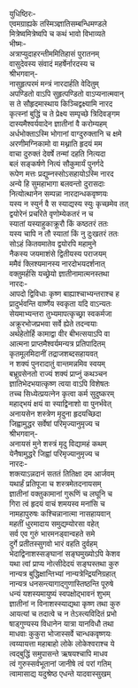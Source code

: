 युधिष्ठिरः-  
एवमग्राह्यके तस्मिञ्ज्ञातिसम्बन्धिमण्डले  
मित्रेष्वमित्रेष्वपि च कथं भावो विभाव्यते  
भीष्मः-  
अत्राप्युदाहरन्तीममितिहासं पुरातनम्  
वासुदेवस्य संवादं महर्षेर्नारदस्य च  
श्रीभगवान्-  
नासुहृत्परमं मन्त्रं नारदार्हति वेदितुम्  
अपण्डितो वाऽपि सुहृत्पण्डितो वाऽप्यनात्मवान्  
स ते सौहृदमास्थाय किञ्चिद्वक्ष्यामि नारद  
कृत्स्नां बुद्धिं च ते प्रेक्ष्य सम्पृच्छे त्रिदिवङ्गम  
दास्यमैश्वर्यवादेन ज्ञातीनां वै करोम्यहम्  
अर्धभोक्ताऽस्मि भोगानां वाग्दुरुक्तानि च क्षमे  
अरणीमग्निकामो वा मथ्नाति हृदयं मम  
वाचा दुरुक्तं देवर्षे तन्मां दहति नित्यदा  
बलं सङ्कर्षणे नित्यं सौकुमार्यं पुनर्गदे  
रूपेण मत्तः प्रद्युम्नस्सोऽसहायोऽस्मि नारद  
अन्ये हि सुमहाभागा बलवन्तो दुरासदाः  
नित्योत्थानेन सम्पन्ना नारदान्धकवृष्णयः  
यस्य न स्युर्न वै स स्याद्यस्य स्युः कृच्छमेव तत्  
द्वयोरेनं प्रचरिते वृणोम्येकतरं न च  
स्यातां यस्याहुकाक्रूरौ किं कष्ठतरं ततः  
यस्य चापि न तौ स्यातां किं नु दुःखतरं ततः  
सोऽहं कितवमातेव द्वयोरपि महामुने  
नैकस्य जयमाशंसे द्वितीयस्य पराजयम्  
ममैवं क्लिश्यमानस्य नारदोभयदर्शनात्  
वक्तुमर्हसि यच्छ्रेयो ज्ञातीनामात्मनस्तथा  
नारदः-  
आपदो द्विविधाः कृष्ण बाह्याश्चाभ्यन्तराश्च ह  
प्रादुर्भवन्ति वार्ष्णेय स्वकृता यदि वाऽन्यतः  
सेयमाभ्यन्तरा तुभ्यमापत्कृच्छ्रा स्वकर्मजा  
अक्रूरभोजप्रभवा सर्वे ह्येते तदन्वयाः  
अर्थहेतोर्हि कामाद्वा वीर बीभत्सयाऽपि वा  
आत्मना प्राप्तमैश्वर्यमन्यत्र प्रतिपादितम्  
कृतमूलमिदानीं तद्राजशब्दसहायवत्  
न शक्यं पुनरादातुं वान्तमन्नमिव स्वयम्  
बभ्रूग्रसेनतो राज्यं शक्यं प्राप्नुं कथञ्चन  
ज्ञातिभेदभयात्कृष्ण त्वया वाऽपि विशेषतः  
तच्च सिध्येत्प्रयत्नेन कृत्वा कर्म सुदुष्करम्  
महाद्भयं क्षयं वा स्याद्विनाशो वा पुनर्भवेत्  
अनायसेन शस्त्रेण मृदुना हृदयच्छिदा  
जिह्वामुद्धर सर्वेषां परिमृज्यानुमृज्य च  
श्रीभगवान्-  
अनायसं मुने शस्त्रं मृदु विद्यामहं कथम्  
येनैषामुद्धरे जिह्वां परिमृज्यानुमृज्य च  
नारदः-  
शक्त्याऽन्नदानं सततं तितिक्षा दम आर्जवम्  
यथार्हं प्रतिपूजा च शस्त्रमेतदनायसम्  
ज्ञातीनां वक्तुकामानां गुरूणिं च लघूनि च  
गिरा त्वं हृदयं वाचं शमयस्व मनांसि च  
नामहापुरुषः कश्चिन्नानात्मा नासहायवान्  
महतीं धुरमादाय समुद्यम्योरसा वहेत्  
सर्व एव गुरुं भारमनड्वान्वहते समे  
दुर्गे प्रतीतस्सुगवो भारं वहति दुर्वहम्  
भेदाद्विनाशस्सङ्घानां सङ्घमुख्योऽपि केशव  
यथा त्वां प्राप्य नोत्सीदेदयं सङ्घस्तथा कुरु  
नान्यत्र बुद्धिक्षान्तिभ्यां नान्यत्रेन्द्रियनिग्रहात्  
नान्यत्र धनसन्त्यागाद्गुणास्तिष्ठन्ति पूरुषे  
धन्यं यशस्यमायुष्यं स्वपक्षोद्भावनं शुभम्  
ज्ञातीनां न विनाशस्स्याद्यथा कृष्ण तथा कुरु  
आयत्यां च तदात्वे च न तेऽस्त्यविदितं प्रभो  
षाड्गुण्यस्य विधानेन यात्रा यानविधौ तथा  
माधवाः कुकुरा भोजास्सर्वे चान्धकवृष्णयः  
त्वय्यायत्ता महाबाहो लोके लोकेश्वराश्च ये  
त्वद्बुद्धिं समुपासन्ते ऋषयश्चापि माधव  
त्वं गुरुस्सर्वभूतानां जानीषे त्वं परां गतिम्  
त्वामासाद्य यदुश्रेष्ठ एधन्ते यादवास्सुखम्   
